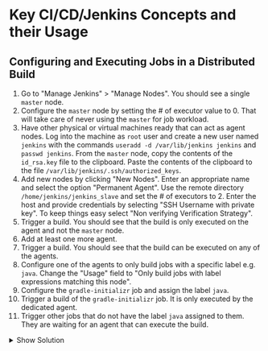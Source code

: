 # Key CI/CD/Jenkins Concepts and their Usage

## Configuring and Executing Jobs in a Distributed Build

1. Go to "Manage Jenkins" > "Manage Nodes". You should see a single `master` node.
2. Configure the `master` node by setting the # of executor value to 0. That will take care of never using the `master` for job workload.
3. Have other physical or virtual machines ready that can act as agent nodes. Log into the machine as `root` user and create a new user named `jenkins` with the commands `useradd -d /var/lib/jenkins jenkins` and `passwd jenkins`. From the `master` node, copy the contents of the `id_rsa.key` file to the clipboard. Paste the contents of the clipboard to the file `/var/lib/jenkins/.ssh/authorized_keys`.
4. Add new nodes by clicking "New Nodes". Enter an appropriate name and select the option "Permanent Agent". Use the remote directory `/home/jenkins/jenkins_slave` and set the # of executors to 2. Enter the host and provide credentials by selecting "SSH Username with private key". To keep things easy select "Non verifying Verification Strategy".
4. Trigger a build. You should see that the build is only executed on the agent and not the `master` node.
5. Add at least one more agent.
6. Trigger a build. You should see that the build can be executed on any of the agents.
7. Configure one of the agents to only build jobs with a specific label e.g. `java`. Change the "Usage" field to "Only build jobs with label expressions matching this node".
8. Configure the `gradle-initializr` job and assign the label `java`.
9. Trigger a build of the `gradle-initializr` job. It is only executed by the dedicated agent.
10. Trigger other jobs that do not have the label `java` assigned to them. They are waiting for an agent that can execute the build.

<details><summary>Show Solution</summary>
<p>

Configure the `master` node.

![Master Configuration](./images/10-distributed-builds/master-config.png)

Add a new agent node.

![Agent Configuration](./images/10-distributed-builds/agent-config.png)

You will see that the `master` node isn't even listed anymore in the executor overview.

![Node Overview](./images/10-distributed-builds/node-overview.png)

Reconfigure the agent node to only build jobs with a specific label.

![Agent Label Configuration](./images/10-distributed-builds/agent-label-config.png)

Reconfigure the job to only use agents that can handle a specific label.

![Job Label Configuration](./images/10-distributed-builds/job-label-config.png)

A build of the job is now only handled by an agent with the assigned label.

![Build For Labeled Agent](./images/10-distributed-builds/build-for-label.png)

Other jobs sit in a queue waiting for an agent that can handle the execution criteria.

![Build For Labeled Agent](./images/10-distributed-builds/queued-job.png)

</p>
</details>